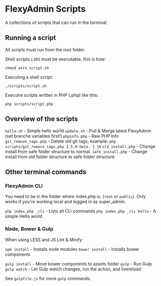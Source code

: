 # FlexyAdmin Scripts

A collections of scripts that can run in the terminal.

## Running a script

All scripts must run from the root folder.

Shell scripts (.sh) must be executable, this is how:

`chmod a+rx script.sh`

Executing a shell script:

`./scripts/script.sh`

Executre scripts written in PHP (.php) like this:

`php scripts/script.php`

## Overview of the scripts

`hello.sh` 	  					- Simple hello world
`update.sh` 	  				- Pull & Merge latest FlexyAdmin (set branche variables first!)
`phpinfo.php` 					- Raw PHP info
`git_remove_tags.php` 	- Delete old git tags, example: `php scripts/git_remove_tags.php 3.5.0-beta. 1 19`
`old_install.php` 			- Change install from safe folder structure to normal.
`safe_install.php` 			- Change install from old folder structure to safe folder structure.


## Other terminal commands

### FlexyAdmin CLI

You need to be in the folder where index.php is. (`root` or `public`).
Only works if you're working local and logged in as super_admin.

`php index.php _cli` - Lists all CLI commands
`php index.php _cli hello` -  A simple Hello world


### Node, Bower & Gulp

When using LESS and JS Lint & Minify:

`npm install` - Installs node modules
`bower install` - Installs bower components

`gulp install` - Move bower components to assets folder
`gulp` - Run Gulp
`gulp watch` - Let Gulp watch changes, run the action, and livereload

See `gulpfile.js` for more `gulp` commands.